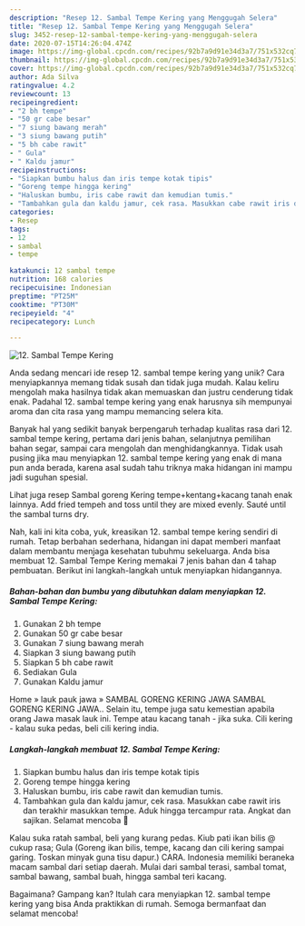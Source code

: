 ```yaml
---
description: "Resep 12. Sambal Tempe Kering yang Menggugah Selera"
title: "Resep 12. Sambal Tempe Kering yang Menggugah Selera"
slug: 3452-resep-12-sambal-tempe-kering-yang-menggugah-selera
date: 2020-07-15T14:26:04.474Z
image: https://img-global.cpcdn.com/recipes/92b7a9d91e34d3a7/751x532cq70/12-sambal-tempe-kering-foto-resep-utama.jpg
thumbnail: https://img-global.cpcdn.com/recipes/92b7a9d91e34d3a7/751x532cq70/12-sambal-tempe-kering-foto-resep-utama.jpg
cover: https://img-global.cpcdn.com/recipes/92b7a9d91e34d3a7/751x532cq70/12-sambal-tempe-kering-foto-resep-utama.jpg
author: Ada Silva
ratingvalue: 4.2
reviewcount: 13
recipeingredient:
- "2 bh tempe"
- "50 gr cabe besar"
- "7 siung bawang merah"
- "3 siung bawang putih"
- "5 bh cabe rawit"
- " Gula"
- " Kaldu jamur"
recipeinstructions:
- "Siapkan bumbu halus dan iris tempe kotak tipis"
- "Goreng tempe hingga kering"
- "Haluskan bumbu, iris cabe rawit dan kemudian tumis."
- "Tambahkan gula dan kaldu jamur, cek rasa. Masukkan cabe rawit iris dan terakhir masukkan tempe. Aduk hingga tercampur rata. Angkat dan sajikan. Selamat mencoba 🙂"
categories:
- Resep
tags:
- 12
- sambal
- tempe

katakunci: 12 sambal tempe 
nutrition: 168 calories
recipecuisine: Indonesian
preptime: "PT25M"
cooktime: "PT30M"
recipeyield: "4"
recipecategory: Lunch

---
```



![12. Sambal Tempe Kering](https://img-global.cpcdn.com/recipes/92b7a9d91e34d3a7/751x532cq70/12-sambal-tempe-kering-foto-resep-utama.jpg)

Anda sedang mencari ide resep 12. sambal tempe kering yang unik? Cara menyiapkannya memang tidak susah dan tidak juga mudah. Kalau keliru mengolah maka hasilnya tidak akan memuaskan dan justru cenderung tidak enak. Padahal 12. sambal tempe kering yang enak harusnya sih mempunyai aroma dan cita rasa yang mampu memancing selera kita.

Banyak hal yang sedikit banyak berpengaruh terhadap kualitas rasa dari 12. sambal tempe kering, pertama dari jenis bahan, selanjutnya pemilihan bahan segar, sampai cara mengolah dan menghidangkannya. Tidak usah pusing jika mau menyiapkan 12. sambal tempe kering yang enak di mana pun anda berada, karena asal sudah tahu triknya maka hidangan ini mampu jadi suguhan spesial.

Lihat juga resep Sambal goreng Kering tempe+kentang+kacang tanah enak lainnya. Add fried tempeh and toss until they are mixed evenly. Sauté until the sambal turns dry.


Nah, kali ini kita coba, yuk, kreasikan 12. sambal tempe kering sendiri di rumah. Tetap berbahan sederhana, hidangan ini dapat memberi manfaat dalam membantu menjaga kesehatan tubuhmu sekeluarga. Anda bisa membuat 12. Sambal Tempe Kering memakai 7 jenis bahan dan 4 tahap pembuatan. Berikut ini langkah-langkah untuk menyiapkan hidangannya.

<!--inarticleads1-->

##### Bahan-bahan dan bumbu yang dibutuhkan dalam menyiapkan 12. Sambal Tempe Kering:

1. Gunakan 2 bh tempe
1. Gunakan 50 gr cabe besar
1. Gunakan 7 siung bawang merah
1. Siapkan 3 siung bawang putih
1. Siapkan 5 bh cabe rawit
1. Sediakan  Gula
1. Gunakan  Kaldu jamur


Home » lauk pauk jawa » SAMBAL GORENG KERING JAWA SAMBAL GORENG KERING JAWA.. Selain itu, tempe juga satu kemestian apabila orang Jawa masak lauk ini. Tempe atau kacang tanah - jika suka. Cili kering - kalau suka pedas, beli cili kering india. 

<!--inarticleads2-->

##### Langkah-langkah membuat 12. Sambal Tempe Kering:

1. Siapkan bumbu halus dan iris tempe kotak tipis
1. Goreng tempe hingga kering
1. Haluskan bumbu, iris cabe rawit dan kemudian tumis.
1. Tambahkan gula dan kaldu jamur, cek rasa. Masukkan cabe rawit iris dan terakhir masukkan tempe. Aduk hingga tercampur rata. Angkat dan sajikan. Selamat mencoba 🙂


Kalau suka ratah sambal, beli yang kurang pedas. Kiub pati ikan bilis @ cukup rasa; Gula (Goreng ikan bilis, tempe, kacang dan cili kering sampai garing. Toskan minyak guna tisu dapur.) CARA. Indonesia memiliki beraneka macam sambal dari setiap daerah. Mulai dari sambal terasi, sambal tomat, sambal bawang, sambal buah, hingga sambal teri kacang. 

Bagaimana? Gampang kan? Itulah cara menyiapkan 12. sambal tempe kering yang bisa Anda praktikkan di rumah. Semoga bermanfaat dan selamat mencoba!
